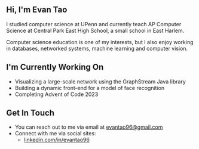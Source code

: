 ## Hi, I'm Evan Tao ##

I studied computer science at UPenn and currently teach AP Computer Science at Central Park East High School, a small school in East Harlem.

Computer science education is one of my interests, but I also enjoy working in databases, networked systems, machine learning and computer vision.

## I'm Currently Working On ##

- Visualizing a large-scale network using the GraphStream Java library
- Building a dynamic front-end for a model of face recognition 
- Completing Advent of Code 2023

## Get In Touch ##

- You can reach out to me via email at evantao96@gmail.com 
- Connect with me via social sites:
	- [linkedin.com/in/evantao96](http://linkedin.com/in/evantao96/ "Named link title")

